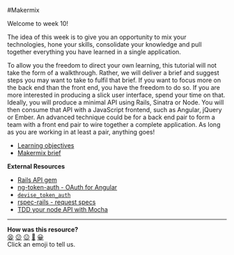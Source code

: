 #Makermix

Welcome to week 10!

The idea of this week is to give you an opportunity to mix your technologies, hone your skills, consolidate your knowledge and pull together everything you have learned in a single application.

To allow you the freedom to direct your own learning, this tutorial will not take the form of a walkthrough. Rather, we will deliver a brief and suggest steps you may want to take to fulfil that brief. If you want to focus more on the back end than the front end, you have the freedom to do so. If you are more interested in producing a slick user interface, spend your time on that. Ideally, you will produce a minimal API using Rails, Sinatra or Node. You will then consume that API with a JavaScript frontend, such as Angular, jQuery or Ember. An advanced technique could be for a back end pair to form a team with a front end pair to wire together a complete application. As long as you are working in at least a pair, anything goes!

* [Learning objectives](https://github.com/makersacademy/course/blob/main/makermix/makermix_learning_objectives.md)
* [Makermix brief](https://github.com/makersacademy/course/blob/main/makermix/makermix.md)

**External Resources**

* [Rails API gem](https://github.com/rails-api/rails-api)
* [ng-token-auth - OAuth for Angular](https://github.com/lynndylanhurley/ng-token-auth)
* [`devise_token_auth`](https://github.com/lynndylanhurley/devise_token_auth)
* [rspec-rails - request specs](https://www.relishapp.com/rspec/rspec-rails/docs/request-specs/request-spec)
* [TDD your node API with Mocha](http://webapplog.com/test-driven-development-in-node-js-with-mocha/)

<!-- BEGIN GENERATED SECTION DO NOT EDIT -->

---

**How was this resource?**  
[😫](https://airtable.com/shrUJ3t7KLMqVRFKR?prefill_Repository=course&prefill_File=makermix/intro_to_makermix.md&prefill_Sentiment=😫) [😕](https://airtable.com/shrUJ3t7KLMqVRFKR?prefill_Repository=course&prefill_File=makermix/intro_to_makermix.md&prefill_Sentiment=😕) [😐](https://airtable.com/shrUJ3t7KLMqVRFKR?prefill_Repository=course&prefill_File=makermix/intro_to_makermix.md&prefill_Sentiment=😐) [🙂](https://airtable.com/shrUJ3t7KLMqVRFKR?prefill_Repository=course&prefill_File=makermix/intro_to_makermix.md&prefill_Sentiment=🙂) [😀](https://airtable.com/shrUJ3t7KLMqVRFKR?prefill_Repository=course&prefill_File=makermix/intro_to_makermix.md&prefill_Sentiment=😀)  
Click an emoji to tell us.

<!-- END GENERATED SECTION DO NOT EDIT -->
